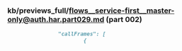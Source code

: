 ### kb/previews_full/flows__service-first__master-only@auth.har.part029.md (part 002)

```md
                "callFrames": [
                        {
       
```

```
